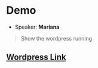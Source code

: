 # Demo

- Speaker: **Mariana**

> Show the wordpress running

## [Wordpress Link](https://wordpress.com)